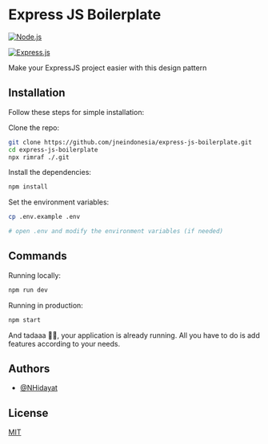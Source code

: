 
# Express JS Boilerplate

[![Node.js](https://img.shields.io/badge/Node.js-43853D?style=for-the-badge&logo=node.js&logoColor=white)](https://npmjs.com/package/express)

[![Express.js](https://img.shields.io/badge/Express.js-404D59?style=for-the-badge)](https://npmjs.com/package/express)

Make your ExpressJS project easier with this design pattern

## Installation

Follow these steps for simple installation:

Clone the repo:

```bash
git clone https://github.com/jneindonesia/express-js-boilerplate.git
cd express-js-boilerplate
npx rimraf ./.git
```

Install the dependencies:

```bash
npm install
```

Set the environment variables:

```bash
cp .env.example .env

# open .env and modify the environment variables (if needed)
```

## Commands

Running locally:

```bash
npm run dev
```

Running in production:

```bash
npm start
```
And tadaaa 👍🏻, your application is already running. All you have to do is add features according to your needs.
## Authors

- [@NHidayat](https://www.github.com/NHidayat)


## License

[MIT](https://choosealicense.com/licenses/mit/)

